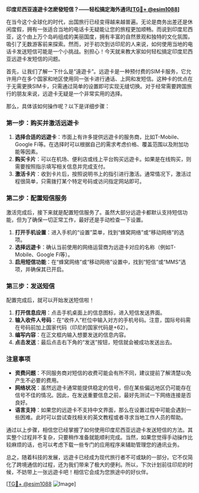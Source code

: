 **印度尼西亚遠遊卡怎麽發短信？——轻松搞定海外通讯[[TG💪+ @esim1088](https://t.me/s/esim1088)]**

在当今这个全球化的时代，出国旅行已经变得越来越普遍。无论是商务出差还是休闲度假，拥有一张适合当地的电话卡无疑能让您的旅程更加顺畅。而说到印度尼西亚，这个由上万个岛屿组成的美丽国度，拥有丰富的自然景观和独特的文化氛围，吸引了无数游客前来探索。然而，对于初次到访印尼的人来说，如何使用当地的电话卡发送短信可能是一个小挑战。别担心！今天就来教大家如何轻松搞定印度尼西亚远遊卡发短信的问题。

首先，让我们了解一下什么是“遠遊卡”。远遊卡是一种预付费的SIM卡服务，它允许用户在多个国家和地区使用同一张卡进行通话、上网和发短信。这种卡的优点在于无需更换SIM卡，只需通过简单的设置即可实现无缝切换。对于经常需要跨国旅行的朋友来说，远遊卡无疑是一个非常实用的选择。

那么，具体该如何操作呢？以下是详细步骤：

### 第一步：购买并激活远遊卡

1. **选择合适的远遊卡**：市面上有许多提供远遊卡的服务商，比如T-Mobile、Google Fi等。在选择时可以根据自己的需求考虑价格、覆盖范围以及附加功能等因素。
2. **购买卡片**：可以在机场、便利店或线上平台购买远遊卡。如果是在线购买，则需要按照指示填写相关信息并完成支付。
3. **激活卡片**：收到卡片后，按照说明书上的指引进行激活。通常情况下，激活过程很简单，只需拨打某个特定号码或访问指定网站即可。

### 第二步：配置短信服务

激活完成后，接下来就是配置短信服务了。虽然大部分远遊卡都默认支持短信功能，但为了确保一切正常工作，最好还是手动检查一下设置。

1. **打开手机设置**：进入手机的“设置”菜单，找到“蜂窝网络”或“移动网络”的选项。
2. **选择远遊卡**：确认当前使用的网络运营商为远遊卡对应的名称（例如T-Mobile、Google Fi等）。
3. **启用短信功能**：在“蜂窝网络”或“移动网络”设置中，找到“短信”或“MMS”选项，并确保其已开启。

### 第三步：发送短信

配置完成后，就可以开始发送短信啦！

1. **打开信息应用**：点击手机桌面上的信息图标，进入短信发送界面。
2. **输入收件人号码**：在“收件人”栏位中输入对方的手机号码。注意，国际号码需在号码前加上国家代码（印尼的国家代码是+62）。
3. **编写内容**：在正文框内输入想要发送的信息内容。
4. **点击发送**：最后点击右下角的“发送”按钮，短信就会被成功发送出去。

### 注意事项

- **资费问题**：不同服务商对短信的收费可能会有所不同，建议提前了解清楚以免产生不必要的费用。
- **网络状况**：虽然远遊卡通常能提供稳定的信号，但在某些偏远地区仍可能存在信号不佳的情况。因此，在发送重要信息之前，最好先测试一下网络连接是否良好。
- **语言支持**：如果您的远遊卡不支持中文界面，那么在设置过程中可能会遇到一些困难。此时可以尝试查找相关的英文教程或者寻求当地工作人员的帮助。

通过以上步骤，相信您已经掌握了如何使用印度尼西亚远遊卡发送短信的方法。其实整个过程并不复杂，只要稍作准备就能顺利完成。当然，如果您觉得手动操作比较麻烦的话，也可以考虑下载一些专门的应用程序来辅助管理您的通讯业务。

总之，随着科技的发展，远遊卡已经成为现代旅行者不可或缺的一部分。它不仅简化了跨境通信的过程，还为我们带来了极大的便利。所以，下次计划前往印尼的时候，不妨带上一张远遊卡吧！相信它会成为您旅途中的好伙伴。

[[TG💪+ @esim1088](https://t.me/s/esim1088) ![Image](https://i.postimg.cc/4NQfJmqS/Snipaste-2025-05-13-00-14-12.png)]